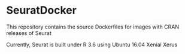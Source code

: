 # SeuratDocker

This repository contains the source Dockerfiles for images with CRAN releases of Seurat

Currently, Seurat is built under R 3.6 using Ubuntu 16.04 Xenial Xerus
